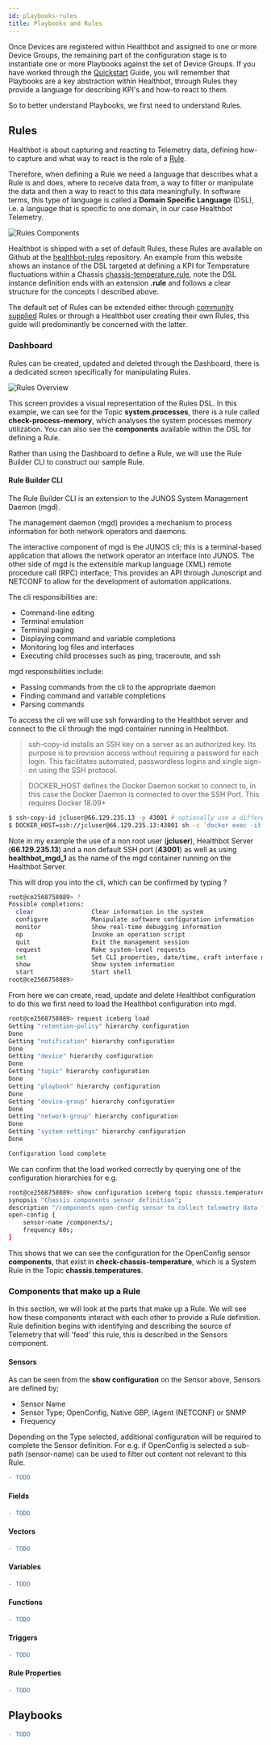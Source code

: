 ```yaml
---
id: playbooks-rules
title: Playbooks and Rules
---
```


Once Devices are registered within Healthbot and assigned to one or more Device Groups, the remaining part of the configuration stage is to instantiate one or more Playbooks against the set of Device Groups. If you have worked through the [Quickstart](quickstart) Guide, you will remember that Playbooks are a key abstraction within Healthbot, through Rules they provide a language for describing KPI's and how-to react to them.

So to better understand Playbooks, we first need to understand Rules.

## Rules

Healthbot is about capturing and reacting to Telemetry data, defining how-to capture and what way to react is the role of a [Rule](glossary#rule).

Therefore, when defining a Rule we need a language that describes what a Rule is and does, where to receive data from, a way to filter or manipulate the data and then a way to react to this data meaningfully. In software terms, this type of language is called a **Domain Specific Language** (DSL), i.e. a language that is specific to one domain, in our case Healthbot Telemetry.

![Rules Components](assets/rules/rule-components.png)

Healthbot is shipped with a set of default Rules, these Rules are available on Github at the [healthbot-rules](https://github.com/Juniper/healthbot-rules) repository. An example from this website shows an instance of the DSL targeted at defining a KPI for Temperature fluctuations within a Chassis [chassis-temperature.rule](https://raw.githubusercontent.com/Juniper/healthbot-rules/master/juniper_official/Chassis/chassis-temperature.rule), note the DSL instance definition ends with an extension **.rule** and follows a clear structure for the concepts I described above.

The default set of Rules can be extended either through [community supplied](https://github.com/Juniper/healthbot-rules/tree/master/community_supplied) Rules or through a Healthbot user creating their own Rules, this guide will predominantly be concerned with the latter.

### Dashboard

Rules can be created, updated and deleted through the Dashboard, there is a dedicated screen specifically for manipulating Rules.

![Rules Overview](assets/rules/rules-overview.png)

This screen provides a visual representation of the Rules DSL. In this example, we can see for the Topic **system.processes**, there is a rule called **check-process-memory**, which analyses the system processes memory utilization. You can also see the **components** available within the DSL for defining a Rule.

Rather than using the Dashboard to define a Rule, we will use the Rule Builder CLI to construct our sample Rule.

#### Rule Builder CLI

The Rule Builder CLI is an extension to the JUNOS System Management Daemon (mgd).

The management daemon (mgd) provides a mechanism to process information for both network operators and daemons.

The interactive component of mgd is the JUNOS cli; this is a terminal-based application that allows the network operator an interface into JUNOS. The other side of mgd is the extensible markup language (XML) remote procedure call (RPC) interface; This provides an API through Junoscript and NETCONF to allow for the development of automation applications.

The cli responsibilities are:

- Command-line editing
- Terminal emulation
- Terminal paging
- Displaying command and variable completions
- Monitoring log files and interfaces
- Executing child processes such as ping, traceroute, and ssh

mgd responsibilities include:

- Passing commands from the cli to the appropriate daemon
- Finding command and variable completions
- Parsing commands

To access the cli we will use ssh forwarding to the Healthbot server and connect to the cli through the mgd container running in Healthbot.

> ssh-copy-id installs an SSH key on a server as an authorized key. Its purpose is to provision access without requiring a password for each login. This facilitates automated, passwordless logins and single sign-on using the SSH protocol.

> DOCKER_HOST defines the Docker Daemon socket to connect to, in this case the Docker Daemon is connected to over the SSH Port. This requires Docker 18.09+

```sh
$ ssh-copy-id jcluser@66.129.235.13 -p 43001 # optionally use a different port for SSH if required
$ DOCKER_HOST=ssh://jcluser@66.129.235.13:43001 sh -c 'docker exec -it healthbot_mgd_1 cli' # note the use of the non-default SSH port
```

Note in my example the use of a non root user (**jcluser**), Healthbot Server (**66.129.235.13**) and a non default SSH port (**43001**) as well as using **healthbot_mgd_1** as the name of the mgd container running on the Healthbot Server.

This will drop you into the cli, which can be confirmed by typing ?

```sh
root@ce2568758089> ?
Possible completions:
  clear                Clear information in the system
  configure            Manipulate software configuration information
  monitor              Show real-time debugging information
  op                   Invoke an operation script
  quit                 Exit the management session
  request              Make system-level requests
  set                  Set CLI properties, date/time, craft interface message
  show                 Show system information
  start                Start shell
root@ce2568758089>
```

From here we can create, read, update and delete Healthbot configuration to do this we first need to load the Healthbot configuration into mgd.

```sh
root@ce2568758089> request iceberg load
Getting "retention-policy" hierarchy configuration
Done
Getting "notification" hierarchy configuration
Done
Getting "device" hierarchy configuration
Done
Getting "topic" hierarchy configuration
Done
Getting "playbook" hierarchy configuration
Done
Getting "device-group" hierarchy configuration
Done
Getting "network-group" hierarchy configuration
Done
Getting "system-settings" hierarchy configuration
Done

Configuration load complete
```

We can confirm that the load worked correctly by querying one of the configuration hierarchies for e.g.

```sh
root@ce2568758089> show configuration iceberg topic chassis.temperatures rule check-chassis-temperature sensor components
synopsis "Chassis components sensor definition";
description "/components open-config sensor to collect telemetry data from network device";
open-config {
    sensor-name /components/;
    frequency 60s;
}
```

This shows that we can see the configuration for the OpenConfig sensor **components**, that exist in **check-chassis-temperature**, which is a System Rule in the Topic **chassis.temperatures**.

### Components that make up a Rule

In this section, we will look at the parts that make up a Rule. We will see how these components interact with each other to provide a Rule definition. Rule definition begins with identifying and describing the source of Telemetry that will 'feed' this rule, this is described in the Sensors component.

#### Sensors

As can be seen from the **show configuration** on the Sensor above, Sensors are defined by;

- Sensor Name
- Sensor Type; OpenConfig, Native GBP, iAgent (NETCONF) or SNMP
- Frequency

Depending on the Type selected, additional configuration will be required to complete the Sensor definition. For e.g. if OpenConfig is selected a sub-path (sensor-name) can be used to filter out content not relevant to this Rule.

```diff
- TODO
```

#### Fields

```diff
- TODO
```

#### Vectors

```diff
- TODO
```

#### Variables

```diff
- TODO
```

#### Functions

```diff
- TODO
```

#### Triggers

```diff
- TODO
```

#### Rule Properties

```diff
- TODO
```

## Playbooks

```diff
- TODO
```
